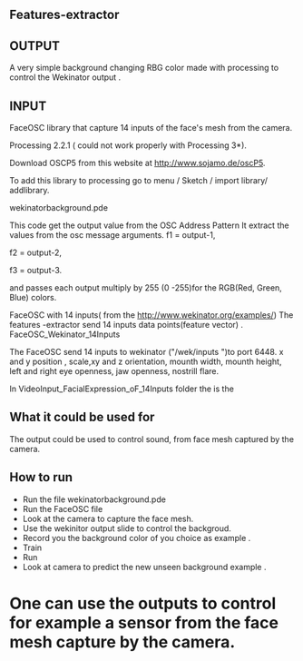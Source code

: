 ## Features-extractor
## OUTPUT
A very simple background changing  RBG color made with processing to control the  Wekinator output .

## INPUT
FaceOSC library that capture 14 inputs of the face's mesh from the camera. 

Processing 2.2.1 ( could not work properly with Processing 3*).

Download OSCP5 from  this website at http://www.sojamo.de/oscP5.

To add this library to processing go to   menu / Sketch / import library/ addlibrary.

wekinatorbackground.pde 

This  code  get the output value from the OSC Address Pattern 
It  extract the values from the osc message arguments.
f1 = output-1,

f2 = output-2,

f3 = output-3.

and passes each output multiply by 255 (0 -255)for the RGB(Red, Green, Blue) colors.


 FaceOSC with 14 inputs( from the http://www.wekinator.org/examples/)
 The features -extractor send 14 inputs data points(feature vector) .
 FaceOSC_Wekinator_14Inputs
 
 The FaceOSC send 14 inputs to wekinator ("/wek/inputs ")to port 6448.
 x and y position , scale,xy and z orientation, mounth width, mounth height, left and right eye openness,
 jaw openness, nostrill flare.

 In VideoInput_FacialExpression_oF_14Inputs folder the is the
 
 

## What it could be used for
 
The output could be used to control sound, from face mesh captured by the camera.

## How to run
* Run the file wekinatorbackground.pde
* Run the FaceOSC file
* Look at the camera to capture the face mesh.
* Use the wekinitor output slide to control the backgroud.
* Record you the background color of you choice as example .
* Train
* Run
* Look at camera to predict the new unseen background example .
# One can use the outputs to control for example a sensor from the face mesh capture by the camera.
